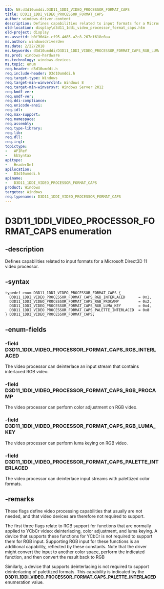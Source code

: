 ```yaml
---
UID: NE:d3d10umddi.D3D11_1DDI_VIDEO_PROCESSOR_FORMAT_CAPS
title: D3D11_1DDI_VIDEO_PROCESSOR_FORMAT_CAPS
author: windows-driver-content
description: Defines capabilities related to input formats for a Microsoft Direct3D 11 video processor.
old-location: display\d3d11_1ddi_video_processor_format_caps.htm
old-project: display
ms.assetid: b0f36d4c-cf95-4d85-a2c8-267df618e0aa
ms.author: windowsdriverdev
ms.date: 2/22/2018
ms.keywords: d3d10umddi/D3D11_1DDI_VIDEO_PROCESSOR_FORMAT_CAPS_RGB_LUMA_KEY, d3d10umddi/D3D11_1DDI_VIDEO_PROCESSOR_FORMAT_CAPS, D3D11_1DDI_VIDEO_PROCESSOR_FORMAT_CAPS_RGB_INTERLACED, display.d3d11_1ddi_video_processor_format_caps, D3D11_1DDI_VIDEO_PROCESSOR_FORMAT_CAPS enumeration [Display Devices], D3D11_1DDI_VIDEO_PROCESSOR_FORMAT_CAPS_RGB_PROCAMP, d3d10umddi/D3D11_1DDI_VIDEO_PROCESSOR_FORMAT_CAPS_RGB_PROCAMP, D3D11_1DDI_VIDEO_PROCESSOR_FORMAT_CAPS_RGB_LUMA_KEY, d3d10umddi/D3D11_1DDI_VIDEO_PROCESSOR_FORMAT_CAPS_PALETTE_INTERLACED, d3d10umddi/D3D11_1DDI_VIDEO_PROCESSOR_FORMAT_CAPS_RGB_INTERLACED, D3D11_1DDI_VIDEO_PROCESSOR_FORMAT_CAPS_PALETTE_INTERLACED, D3D11_1DDI_VIDEO_PROCESSOR_FORMAT_CAPS
ms.prod: windows-hardware
ms.technology: windows-devices
ms.topic: enum
req.header: d3d10umddi.h
req.include-header: D3d10umddi.h
req.target-type: Windows
req.target-min-winverclnt: Windows 8
req.target-min-winversvr: Windows Server 2012
req.kmdf-ver: 
req.umdf-ver: 
req.ddi-compliance: 
req.unicode-ansi: 
req.idl: 
req.max-support: 
req.namespace: 
req.assembly: 
req.type-library: 
req.lib: 
req.dll: 
req.irql: 
topictype:
-	APIRef
-	kbSyntax
apitype:
-	HeaderDef
apilocation:
-	D3d10umddi.h
apiname:
-	D3D11_1DDI_VIDEO_PROCESSOR_FORMAT_CAPS
product: Windows
targetos: Windows
req.typenames: D3D11_1DDI_VIDEO_PROCESSOR_FORMAT_CAPS
---
```


# D3D11_1DDI_VIDEO_PROCESSOR_FORMAT_CAPS enumeration


## -description


Defines capabilities related to input formats for a Microsoft Direct3D 11 video processor.


## -syntax


````
typedef enum D3D11_1DDI_VIDEO_PROCESSOR_FORMAT_CAPS { 
  D3D11_1DDI_VIDEO_PROCESSOR_FORMAT_CAPS_RGB_INTERLACED      = 0x1,
  D3D11_1DDI_VIDEO_PROCESSOR_FORMAT_CAPS_RGB_PROCAMP         = 0x2,
  D3D11_1DDI_VIDEO_PROCESSOR_FORMAT_CAPS_RGB_LUMA_KEY        = 0x4,
  D3D11_1DDI_VIDEO_PROCESSOR_FORMAT_CAPS_PALETTE_INTERLACED  = 0x8
} D3D11_1DDI_VIDEO_PROCESSOR_FORMAT_CAPS;
````


## -enum-fields




### -field D3D11_1DDI_VIDEO_PROCESSOR_FORMAT_CAPS_RGB_INTERLACED

The video processor can deinterlace an input stream that contains interlaced RGB video.


### -field D3D11_1DDI_VIDEO_PROCESSOR_FORMAT_CAPS_RGB_PROCAMP

The video processor can perform color adjustment on RGB video.


### -field D3D11_1DDI_VIDEO_PROCESSOR_FORMAT_CAPS_RGB_LUMA_KEY

The video processor can perform luma keying on RGB video.


### -field D3D11_1DDI_VIDEO_PROCESSOR_FORMAT_CAPS_PALETTE_INTERLACED

The video processor can deinterlace input streams with palettized color formats.


## -remarks



These flags define video processing capabilities that usually are not needed, and that video devices are therefore not required to support.

The first three flags relate to RGB support for functions that are normally applied to YCbCr video: deinterlacing, color adjustment, and luma keying. A device that supports these functions for YCbCr is not required to support them for RGB input. Supporting RGB input for these functions is an additional capability, reflected by these constants. Note that the driver might convert the input to another color space, perform the indicated function, and then convert the result back to RGB

Similarly, a device that supports deinterlacing is not required to support deinterlacing of palettized formats. This capability is indicated by the <b>D3D11_1DDI_VIDEO_PROCESSOR_FORMAT_CAPS_PALETTE_INTERLACED</b>  enumeration value.




